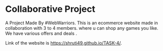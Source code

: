 # Collaborative Project 

A Project Made By #WebWarriors.
This is an ecommerce website made in collaboration with 3 to 4 members.
where u can shop any games you like.
We have various offers and deals .

Link of the website is  https://shruti49.github.io/TASK-4/.
